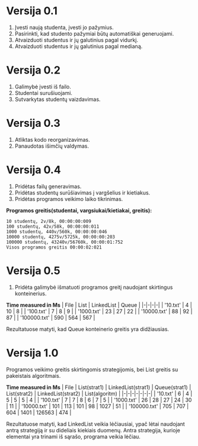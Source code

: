 # Versija 0.1

1. Įvesti naują studenta, įvesti jo pažymius.
2. Pasirinkti, kad studento pažymiai būtų automatiškai generuojami.
3. Atvaizduoti studentus ir jų galutinius pagal vidurkį.
4. Atvaizduoti studentus ir jų galutinius pagal medianą.


# Versija 0.2

1. Galimybė įvesti iš failo.
2. Studentai surušiuojami.
3. Sutvarkytas studentų vaizdavimas.


# Versija 0.3

1. Atliktas kodo reorganizavimas.
2. Panaudotas išimčių valdymas.

# Versija 0.4

1. Pridėtas failų generavimas.
2. Pridėtas studentų surūšiavimas į vargšelius ir kietiakus.
3. Pridėtas programos veikimo laiko tikrinimas.

**Programos greitis(studentai, vargsiukai/kietiakai, greitis):**
```
10 studentų, 2v/8k, 00:00:00:009
100 studentų, 42v/58k, 00:00:00:011
1000 studentų, 440v/560k, 00:00:00:046
10000 studentų, 4275v/5725k, 00:00:00:203
100000 studentų, 43240v/56760k, 00:00:01:752
Visos programos greitis 00:00:02:021
```

# Versija 0.5

1. Pridėta galimybė išmatuoti programos greitį naudojant skirtingus konteinerius.


**Time measured in Ms**
|          File          |        List         |  LinkedList   |     Queue      |
|-|-|-|-|
|        '10.txt'        |         4         |         10         |         8              |
|       '100.txt'        |         7         |         8          |         9              |
|       '1000.txt'       |         23        |         27         |         22             |
|      '10000.txt'       |         88        |         92         |         87             |
|      '100000.txt'      |        590        |        564         |        567             |

Rezultatuose matyti, kad Queue<T> konteinerio greitis yra didžiausias.
  
# Versija 1.0

Programos veikimo greitis skirtingomis strategijomis, bei List<T> greitis su pakeistais algoritmais.

**Time measured in Ms**
|          File          |        List(strat1)         |  LinkedList(strat1)   |     Queue(strat1)      |        List(strat2)         |  LinkedList(strat2)   |     List(algoritm)      |
|-|-|-|-|-|-|-|
|        '10.txt'        |         6         |         4          |         5             |         5         |         5          |         4              |
|       '100.txt'        |         7         |         7          |         8             |         6         |         7          |         5              |
|       '1000.txt'       |         26        |         28         |         27            |         24        |         30         |         11             |
|      '10000.txt'       |         101       |        113         |         101           |         98        |         1027       |         51             |
|      '100000.txt'      |         705       |        707         |         604           |         1401      |         126563     |         474            |

Rezultatuose matyti, kad LinkedList<T> veikia lėčiausiai, ypač lėtai naudojant antrą strategiją ir su dideliais kiekiais duomenų.
Antra strategija, kurioje elementai yra trinami iš sąrašo, programa veikia lėčiau.

